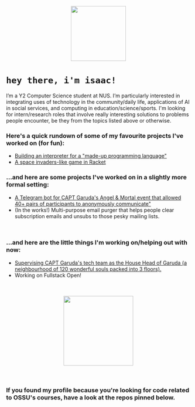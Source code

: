 <div id="header" align="center">
  <img src="http://i63.servimg.com/u/f63/12/53/83/84/ani10.gif" width="150"/>
</div>

# <code>hey there, i'm isaac!</code>
I’m a Y2 Computer Science student at NUS. I’m particularly interested in integrating uses of technology in the community/daily life, applications of AI in social services, and computing in education/science/sports. I'm looking for intern/research roles that involve really interesting solutions to problems people encounter, be they from the topics listed above or otherwise.
<br>
<div id="main_content">
  <h3>Here's a quick rundown of some of my favourite projects I've worked on (for fun):</h3>
  <ul>
    <li><a href="https://github.com/frymash/UW-Programming-Languages/blob/main/Homeworks/Homework%205/hw5.rkt">Building an interpreter for a "made-up programming language"</a></li>
    <li><a href="https://github.com/frymash/UBCx-HtCx/blob/master/Final%20Projects/Space%20Invaders%20(HtC1x)/space-invaders-without-function-templates.rkt">A space invaders-like game in Racket</a></li>
  </ul>

  <h3>...and here are some projects I've worked on in a slightly more formal setting:</h3>
  <ul>
    <li><a href="https://github.com/Garuda-Techs/AnM-Bot">A Telegram bot for CAPT Garuda's Angel & Mortal event that allowed 40+ pairs of participants to anonymously communicate"</a></li>
    <li>(In the works!) Multi-purpose email purger that helps people clear subscription emails and unsubs to those pesky mailing lists.</a></li>
  </ul>
  
  <br>
  
  <h3>...and here are the little things I'm working on/helping out with now:</h3>
  <ul>
    <li><a href="https://github.com/Garuda-techs">Supervising CAPT Garuda's tech team as the House Head of Garuda (a neighbourhood of 120 wonderful souls packed into 3 floors).</a></li>
    <li>Working on Fullstack Open!</li>
  </ul>
</div>


<br>
<br>

<div id="stats" align="center">
  <a href="https://github.com/anuraghazra/github-readme-stats">
    <img src="https://github-readme-stats.vercel.app/api/top-langs/?username=frymash&layout=compact&theme=dark" height="190"/>
  </a>
</div>

<br>
<br>

<h3>If you found my profile because you're looking for code related to OSSU's courses, have a look at the repos pinned below. </h3>
